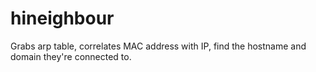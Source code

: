 # hineighbour
Grabs arp table, correlates MAC address with IP, find the hostname and domain they're connected to.
